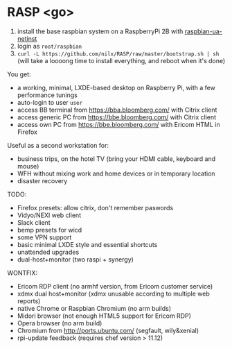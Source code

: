# RASP \<go>

1. install the base raspbian system on a RaspberryPi 2B with [raspbian-ua-netinst](https://github.com/debian-pi/raspbian-ua-netinst)
2. login as `root/raspbian`
3. `curl -L https://github.com/nilx/RASP/raw/master/bootstrap.sh | sh`
   (will take a loooong time to install everything, and reboot when it's done)

You get:
* a working, minimal, LXDE-based desktop on Raspberry Pi,
  with a few performance tunings
* auto-login to user `user`
* access BB terminal from <https://bba.bloomberg.com/> with Citrix client
* access generic PC from <https://bbe.bloomberg.com/> with Citrix client
* access own PC from <https://bbe.bloomberg.com/> with Ericom HTML in Firefox

Useful as a second workstation for:
* business trips, on the hotel TV
  (bring your HDMI cable, keyboard and mouse)
* WFH without mixing work and home devices or in temporary location
* disaster recovery

TODO:
* Firefox presets: allow citrix, don't remember paswords
* Vidyo/NEXI web client
* Slack client
* bemp presets for wicd
* some VPN support
* basic minimal LXDE style and essential shortcuts
* unattended upgrades
* dual-host+monitor (two raspi + synergy)

WONTFIX:
* Ericom RDP client (no armhf version, from Ericom customer service)
* xdmx dual host+monitor (xdmx unusable according to multiple web reports)
* native Chrome or Raspbian Chromium (no arm builds)
* Midori browser (not enough HTML5 support for Ericom RDP)
* Opera browser (no arm build)
* Chromium from <http://ports.ubuntu.com/> (segfault, wily&xenial)
* rpi-update feedback (requires chef version > 11.12)
